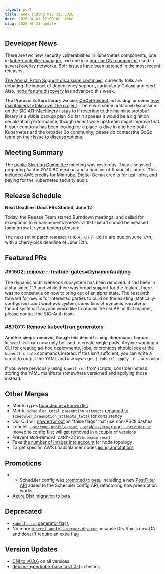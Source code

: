 ```yaml
---
layout: post
title: Week Ending May 31, 2020
date: 2020-06-01 22:00:00 -0000
slug: 2020-05-31-update
---
```


## Developer News

There are two new security vulnerabilities in Kubernetes components, one in [kube-controller-manager](https://groups.google.com/forum/#!topic/kubernetes-dev/yoCzkO9e88c), and one in a [popular CNI component](https://groups.google.com/forum/#!topic/kubernetes-dev/5U7F1QuPccA) used in several overlay networks.  Both issues have been patched in the most recent releases.

[The Annual Patch Support discussion continues](https://groups.google.com/forum/#!topic/kubernetes-dev/tOe2UFB_weQ); currently folks are debating the impact of dependency support, particularly Golang and etcd. Also, [node feature discovery](https://github.com/kubernetes-sigs/node-feature-discovery/releases/tag/v0.6.0) has advanced this week.

The Protocol Buffers library we use, [GoGoProtobuf](https://github.com/gogo/protobuf), is looking for some [new maintainers to take over the project](https://github.com/gogo/protobuf/issues/691). There was some additonal discussion on the [SIG API-Machinery list](https://groups.google.com/forum/#!msg/kubernetes-sig-api-machinery/tcwFubV9Boo/nvjwI4GLAAAJ) as to if reverting to the mainline protobuf library is a viable backup plan. So far it appears it would be a big hit on serialization performance, though recent work upstream might improve that. If your company has been looking for a place to dive in and help both Kubernetes and the broader Go community, please do contact the GoGo team on [their issue](https://github.com/gogo/protobuf/issues/691) to discuss options.

## Meeting Summary

The [public Steering Committee](https://docs.google.com/document/d/1qazwMIHGeF3iUh5xMJIJ6PDr-S3bNkT8tNLRkSiOkOU/edit#) meeting was yesterday.  They discussed preparing for the 2020 SC election and a number of financial matters.  This included AWS credits for Minikube, Digital Ocean credits for test-infra, and paying for the Kubernetes security audit.

## Release Schedule

**Next Deadline: Docs PRs Started, June 12**

Today, the Release Team started Burndown meetings, and called for exceptions to Enhancements Freeze.  v1.19.0-beta.1 should be released tommorrow for your testing pleasure.

The next set of patch releases (1.18.4, 1.17.7, 1.16.11) are due on June 17th, with a cherry-pick deadline of June 12th.

## Featured PRs

### [#91502: remove --feature-gates=DynamicAuditing](https://github.com/kubernetes/kubernetes/pull/91502)

The dynamic audit webhook subsystem has been removed. It had been in alpha since 1.13 and while there was broad support for the feature, there was no consensus on how to bring out of an alpha state. The best path forward for now is for interested parties to build on the existing (statically-configured) audit webhook system, some kind of dynamic repeater or fanout system. If anyone would like to rebuild the old API in that manner, please contact the SIG-Auth team.

### [#87077: Remove kubectl run generators](https://github.com/kubernetes/kubernetes/pull/87077)

Another simple removal, though this time of a long-deprecated feature. `kubectl run` can now only be used to create single pods. Anyone wanting a CLI for creating ad-hoc deployments, jobs, or cronjobs should look at the `kubectl create` commands instead. If this isn't suffcient, you can write a script to output the YAML and use `myscript | kubectl apply -f -` or similar.

If you were previously using `kubetl run` from scripts, consider instead storing the YAML manifests somewhere versioned and applying those instead.

## Other Merges

* Metric types [bounded to a known list](https://github.com/kubernetes/kubernetes/pull/89451)
* Metric `scheduler_total_preemption_attempts` [renamed to](https://github.com/kubernetes/kubernetes/pull/91448) `scheduler_preemption_attempts_total` for consistency
* Our CLI will [now error out](https://github.com/kubernetes/kubernetes/pull/91349) on "false flags" that use non-ASCII dashes
* kubelet [`--seccomp-profile-root`](https://github.com/kubernetes/kubernetes/pull/91182), [`--enable-server` and `--provider-id`](https://github.com/kubernetes/kubernetes/pull/90494) moved to config file; will get removed in a couple of versions
* Prevent [etcd-removal catch-22](https://github.com/kubernetes/kubernetes/pull/91145) in `kubeadm reset`
* Take [the number of images into account](https://github.com/kubernetes/kubernetes/pull/91138) for node topology
* Target specific AWS Loadbalancer nodes [using annotations](https://github.com/kubernetes/kubernetes/pull/90943)

## Promotions

* * Scheduler config was [promoted to beta](https://github.com/kubernetes/kubernetes/pull/91420), including a new [PostFilter API](https://github.com/kubernetes/kubernetes/pull/91547) added to the Scheduler config API, refactoring how preemption works
* [Azure Disk migration to beta](https://github.com/kubernetes/kubernetes/pull/90896)

## Deprecated

* [`kubectl run` generator flags](https://github.com/kubernetes/kubernetes/pull/87077)
* No more [`kubectl apply --server-dry-run`](https://github.com/kubernetes/kubernetes/pull/91308) because Dry Run is now GA and doesn't require an extra flag

## Version Updates

* [CNI to v0.8.6](https://github.com/kubernetes/kubernetes/pull/91370) on all versions
* [debian-hyperkube-base to v1.0.0](https://github.com/kubernetes/kubernetes/pull/91476) in testing
